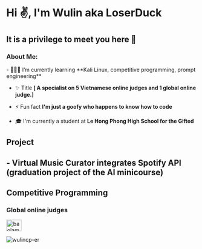 <h1>Hi ✌️, I'm Wulin aka LoserDuck</h1>
<h2>It is a privilege to meet you here 👀</h2>
<h3>About Me: </h3>
- 👩🏻‍💻 I’m currently learning **Kali Linux, competitive programming, prompt engineering**

- ✨ Title **[ A specialist on 5 Vietnamese online judges and 1 global online judge.]**

- ⚡ Fun fact **I'm just a goofy who happens to know how to code**

- 🎓 I'm currently a student at **Le Hong Phong High School for the Gifted**

<h2>Project<h2>
- Virtual Music Curator integrates Spotify API (graduation project of the AI minicourse)
<h2>Competitive Programming</h2>
<h3>Global online judges</h3>
<p align="left">
<a href="https://codeforces.com/profile/baolam1202" target="blank"><img align="center" src="https://raw.githubusercontent.com/rahuldkjain/github-profile-readme-generator/master/src/images/icons/Social/codeforces.svg" alt="baolam1202" height="30" width="40" /></a>

<p align="left"> <img src="https://komarev.com/ghpvc/?username=wulincp-er&label=Profile%20views&color=0e75b6&style=flat" alt="wulincp-er" /> </p>
